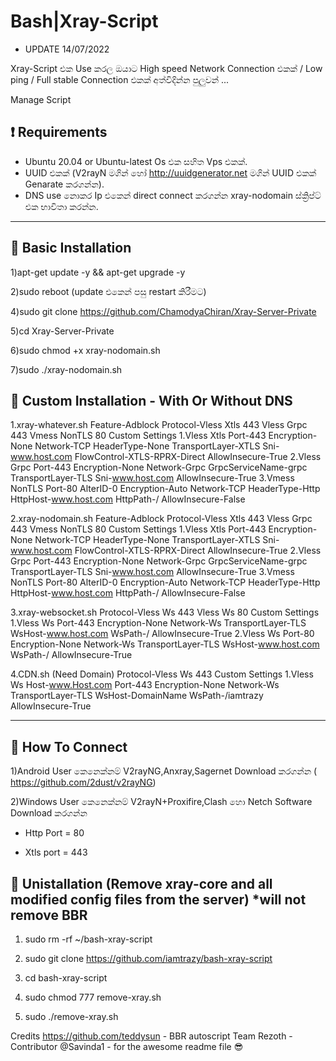 # Bash|Xray-Script

* UPDATE 14/07/2022

Xray-Script එක Use කරල ඔයාට High speed Network Connection එකක් / Low ping / Full stable Connection එකක් අත්විදින්න පුලුවන් ...

Manage Script

## :heavy_exclamation_mark: Requirements

* Ubuntu 20.04 or Ubuntu-latest Os එක සහිත Vps එකක්.
* UUID එකක් (V2rayN මගින් හෝ http://uuidgenerator.net මගින් UUID එකක් Genarate කරගන්න).
* DNS use නොකර Ip එකෙන් direct connect කරගන්න xray-nodomain ස්ක්‍රිප්ට් එක භාවිතා කරන්න.

------------------------------------------
## :book: Basic Installation

1)apt-get update -y && apt-get upgrade -y

2)sudo reboot (update එකෙන් පසු restart කිරීමට)

4)sudo git clone https://github.com/ChamodyaChiran/Xray-Server-Private

5)cd Xray-Server-Private

6)sudo chmod +x xray-nodomain.sh

7)sudo ./xray-nodomain.sh

## :book: Custom Installation - With Or Without DNS

1.xray-whatever.sh
Feature-Adblock
Protocol-Vless Xtls 443
         Vless Grpc 443
         Vmess NonTLS 80
Custom Settings
  1.Vless Xtls
      Port-443
      Encryption-None
      Network-TCP 
      HeaderType-None 
      TransportLayer-XTLS 
      Sni-www.host.com 
      FlowControl-XTLS-RPRX-Direct 
      AllowInsecure-True
  2.Vless Grpc
      Port-443
      Encryption-None
      Network-Grpc
      GrpcServiceName-grpc
      TransportLayer-TLS 
      Sni-www.host.com 
      AllowInsecure-True
  3.Vmess NonTLS
      Port-80
      AlterID-0
      Encryption-Auto
      Network-TCP 
      HeaderType-Http
      HttpHost-www.host.com
      HttpPath-/
      AllowInsecure-False

2.xray-nodomain.sh
Feature-Adblock
Protocol-Vless Xtls 443
         Vless Grpc 443
         Vmess NonTLS 80
Custom Settings
  1.Vless Xtls
      Port-443
      Encryption-None
      Network-TCP 
      HeaderType-None 
      TransportLayer-XTLS 
      Sni-www.host.com 
      FlowControl-XTLS-RPRX-Direct 
      AllowInsecure-True
  2.Vless Grpc
      Port-443
      Encryption-None
      Network-Grpc
      GrpcServiceName-grpc
      TransportLayer-TLS 
      Sni-www.host.com 
      AllowInsecure-True
  3.Vmess NonTLS
      Port-80
      AlterID-0
      Encryption-Auto
      Network-TCP 
      HeaderType-Http
      HttpHost-www.host.com
      HttpPath-/
      AllowInsecure-False
      
3.xray-websocket.sh
Protocol-Vless Ws 443
         Vless Ws 80
Custom Settings
  1.Vless Ws
      Port-443
      Encryption-None
      Network-Ws
      TransportLayer-TLS 
      WsHost-www.host.com 
      WsPath-/
      AllowInsecure-True
  2.Vless Ws
      Port-80
      Encryption-None
      Network-Ws
      TransportLayer-TLS 
      WsHost-www.host.com 
      WsPath-/
      AllowInsecure-True
      
4.CDN.sh  (Need Domain)
Protocol-Vless Ws 443
Custom Settings
  1.Vless Ws
      Host-www.Host.com
      Port-443
      Encryption-None
      Network-Ws
      TransportLayer-TLS 
      WsHost-DomainName
      WsPath-/iamtrazy
      AllowInsecure-True
  
------------------------------------------

## :book: How To Connect

1)Android User කෙනෙක්නම් V2rayNG,Anxray,Sagernet Download කරගන්න (
https://github.com/2dust/v2rayNG)

2)Windows User කෙනෙක්නම් V2rayN+Proxifire,Clash හො Netch Software Download කරගන්න

* Http Port =  80

* Xtls port = 443

## :book: Unistallation (Remove xray-core and all modified config files from the server) *will not remove BBR

1) sudo rm  -rf  ~/bash-xray-script

2) sudo git clone https://github.com/iamtrazy/bash-xray-script

3) cd bash-xray-script

4) sudo chmod 777 remove-xray.sh

5) sudo ./remove-xray.sh



Credits
    https://github.com/teddysun - BBR autoscript
    Team Rezoth - Contributor
    @Savinda1 - for the awesome readme file 😎

